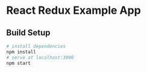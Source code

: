 # React Redux Example App

## Build Setup

```bash
# install dependencies
npm install
# serve at localhost:3000
npm start
```

